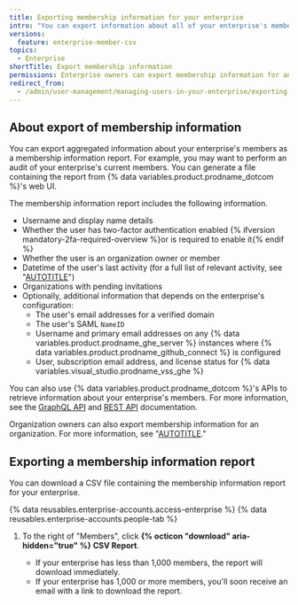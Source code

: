 ```yaml
---
title: Exporting membership information for your enterprise
intro: "You can export information about all of your enterprise's members from {% data variables.product.prodname_dotcom %}'s web UI."
versions:
  feature: enterprise-member-csv
topics:
  - Enterprise
shortTitle: Export membership information
permissions: Enterprise owners can export membership information for an enterprise.
redirect_from:
  - /admin/user-management/managing-users-in-your-enterprise/exporting-membership-information-for-your-enterprise
---
```


## About export of membership information

You can export aggregated information about your enterprise's members as a membership information report. For example, you may want to perform an audit of your enterprise's current members. You can generate a file containing the report from {% data variables.product.prodname_dotcom %}'s web UI.

The membership information report includes the following information.

- Username and display name details
- Whether the user has two-factor authentication enabled {% ifversion mandatory-2fa-required-overview %}or is required to enable it{% endif %}
- Whether the user is an organization owner or member
- Datetime of the user's last activity (for a full list of relevant activity, see "[AUTOTITLE](/admin/user-management/managing-users-in-your-enterprise/managing-dormant-users)")
- Organizations with pending invitations
- Optionally, additional information that depends on the enterprise's configuration:
  - The user's email addresses for a verified domain
  - The user's SAML `NameID`
  - Username and primary email addresses on any {% data variables.product.prodname_ghe_server %} instances where {% data variables.product.prodname_github_connect %} is configured
  - User, subscription email address, and license status for {% data variables.visual_studio.prodname_vss_ghe %}

You can also use {% data variables.product.prodname_dotcom %}'s APIs to retrieve information about your enterprise's members. For more information, see the [GraphQL API](/graphql/reference/objects#user) and [REST API](/rest/users) documentation.

Organization owners can also export membership information for an organization. For more information, see "[AUTOTITLE](/organizations/managing-membership-in-your-organization/exporting-member-information-for-your-organization)."

## Exporting a membership information report

You can download a CSV file containing the membership information report for your enterprise.

{% data reusables.enterprise-accounts.access-enterprise %}
{% data reusables.enterprise-accounts.people-tab %}
1. To the right of "Members", click **{% octicon "download" aria-hidden="true" %} CSV Report**.

   - If your enterprise has less than 1,000 members, the report will download immediately.
   - If your enterprise has 1,000 or more members, you'll soon receive an email with a link to download the report.
